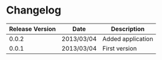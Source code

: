 Changelog
=========

|Release Version|Date|Description
|---------------|----|-----------|
|0.0.2|2013/03/04|Added application|
|0.0.1|2013/03/04|First version|
